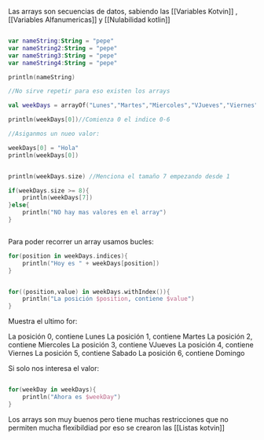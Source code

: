 
Las arrays son secuencias de datos, sabiendo las [[Variables Kotvin]] , [[Variables Alfanumericas]]
 y [[Nulabilidad kotlin]]

````kotlin

var nameString:String = "pepe"
var nameString2:String = "pepe"
var nameString3:String = "pepe"
var nameString4:String = "pepe"

println(nameString)

//No sirve repetir para eso existen los arrays

val weekDays = arrayOf("Lunes","Martes","Miercoles","VJueves","Viernes","Sabado" ,"Domingo")

println(weekDays[0])//Comienza 0 el indice 0-6

//Asiganmos un nueo valor:

weekDays[0] = "Hola"
println(weekDays[0])


println(weekDays.size) //Menciona el tamaño 7 empezando desde 1

if(weekDays.size >= 8){
	println(weekDays[7])
}else{
	println("NO hay mas valores en el array")
}



````

Para poder recorrer un array usamos bucles:

````kotlin
for(position in weekDays.indices){
	println("Hoy es " + weekDays[position])
}


for((position,value) in weekDays.withIndex()){
	println("La posición $position, contiene $value")
}
````

Muestra el ultimo for:

La posición 0, contiene Lunes
La posición 1, contiene Martes
La posición 2, contiene Miercoles
La posición 3, contiene VJueves
La posición 4, contiene Viernes
La posición 5, contiene Sabado
La posición 6, contiene Domingo


Si solo nos interesa el valor:

````kotlin

for(weekDay in weekDays){
	println("Ahora es $weekDay")
}

````

Los arrays son muy buenos pero tiene muchas restricciones que no permiten mucha flexibildiad por eso se crearon las [[Listas kotvin]]